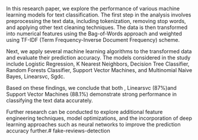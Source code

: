 In this research paper, we explore the performance of various machine learning models for text classification. The first step in the analysis involves preprocessing the text data, including tokenization, removing stop words, and applying other text cleaning techniques. The data is then transformed into numerical features using the Bag-of-Words approach and weighted using TF-IDF (Term Frequency-Inverse Document Frequency) scheme.

Next, we apply several machine learning algorithms to the transformed data and evaluate their prediction accuracy. The models considered in the study include Logistic Regression, K Nearest Neighbors, Decision Tree Classifier, Random Forests Classifier, Support Vector Machines, and Multinomial Naive Bayes, Linearsvc, Sgdc.

Based on these findings, we conclude that both , Linearsvc (87%)and Support Vector Machines (88.1%) demonstrate strong performance in classifying the text data accurately.

Further research can be conducted to explore additional feature engineering techniques, model optimizations, and the incorporation of deep learning approaches such as neural networks to improve the prediction accuracy further.# fake-reviews-detection
